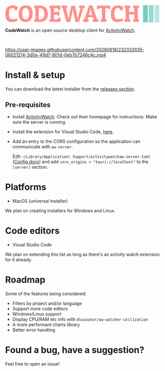 <img src="./static/logo.png" width="500">
</br>

**CodeWatch** is an open source desktop client for [ActivityWatch](https://activitywatch.net).

</br>

https://user-images.githubusercontent.com/20280618/232332635-06021214-3d0e-49d7-801d-0eb7b7246c4c.mp4

# Install & setup

You can download the latest installer from the [releases section](https://github.com/jca41/codewatch/releases).

## Pre-requisites

- Install <a href={AW_URL}>ActivityWatch</a>. Check out their homepage for instructions. Make sure the server is running.
- Install the extension for Visual Studio Code, <a
  		href="https://marketplace.visualstudio.com/items?itemName=activitywatch.aw-watcher-vscode">here</a>.
- Add an entry to the CORS configuration so the application can communicate with `aw-server`.

  Edit `~/Library/Application\ Support/activitywatchaw-server.toml` (<a href="https://docs.activitywatch.net/en/latest/directories.html#config-directory">Config docs</a>) and add `cors_origins = "tauri://localhost"` to the `[server]` section.

# Platforms

- MacOS (universal installer)

We plan on creating installers for Windows and Linux.

# Code editors

- Visual Studio Code

We plan on extending this list as long as there's an activity watch extension for it already.

# Roadmap

Some of the features being considered:

- Filters by project and/or language
- Support more code editors
- Windows/Linux support
- Display CPU/RAM etc info with `Alwinator/aw-watcher-utilization`
- A more performant charts library
- Better error handling

# Found a bug, have a suggestion?

Feel free to open an issue!
